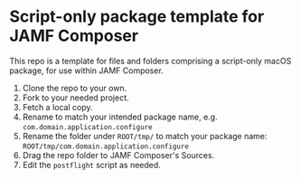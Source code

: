 # Script-only package template for JAMF Composer

This repo is a template for files and folders comprising a script-only macOS package, for use within JAMF Composer.
1. Clone the repo to your own.
2. Fork to your needed project.
3. Fetch a local copy.
4. Rename to match your intended package name, e.g. `com.domain.application.configure`
5. Rename the folder under `ROOT/tmp/` to match your package name: `ROOT/tmp/com.domain.application.configure`
7. Drag the repo folder to JAMF Composer's Sources.
8. Edit the `postflight` script as needed.
